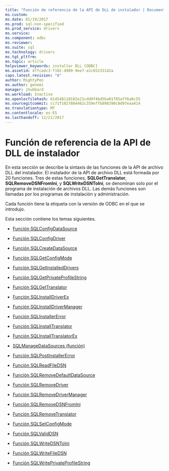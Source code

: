 ```yaml
---
title: "Función de referencia de la API de DLL de instalador | Documentos de Microsoft"
ms.custom: 
ms.date: 01/19/2017
ms.prod: sql-non-specified
ms.prod_service: drivers
ms.service: 
ms.component: odbc
ms.reviewer: 
ms.suite: sql
ms.technology: drivers
ms.tgt_pltfrm: 
ms.topic: article
helpviewer_keywords: installer DLL [ODBC]
ms.assetid: 47fcadc3-f102-4989-9ee7-a1c65233142a
caps.latest.revision: "6"
author: MightyPen
ms.author: genemi
manager: jhubbard
ms.workload: Inactive
ms.openlocfilehash: 614548110102e21cdd9f4bd5ba01f85aff6a6c55
ms.sourcegitcommit: cc71f1027884462c359effb898390c8d97eaa414
ms.translationtype: MT
ms.contentlocale: es-ES
ms.lasthandoff: 12/21/2017
---
```

# <a name="installer-dll-api-reference-function"></a>Función de referencia de la API de DLL de instalador
En esta sección se describe la sintaxis de las funciones de la API de archivo DLL del instalador. El instalador de la API de archivo DLL está formada por 20 funciones. Tres de estas funciones, **SQLGetTranslator**, **SQLRemoveDSNFromIni**, y **SQLWriteDSNToIni**, se denominan solo por el programa de instalación de archivos DLL. Las demás funciones son llamadas por los programas de instalación y administración.  
  
 Cada función tiene la etiqueta con la versión de ODBC en el que se introdujo.  
  
 Esta sección contiene los temas siguientes.  
  
-   [Función SQLConfigDataSource](../../../odbc/reference/syntax/sqlconfigdatasource-function.md)  
  
-   [Función SQLConfigDriver](../../../odbc/reference/syntax/sqlconfigdriver-function.md)  
  
-   [Función SQLCreateDataSource](../../../odbc/reference/syntax/sqlcreatedatasource-function.md)  
  
-   [Función SQLGetConfigMode](../../../odbc/reference/syntax/sqlgetconfigmode-function.md)  
  
-   [Función SQLGetInstalledDrivers](../../../odbc/reference/syntax/sqlgetinstalleddrivers-function.md)  
  
-   [Función SQLGetPrivateProfileString](../../../odbc/reference/syntax/sqlgetprivateprofilestring-function.md)  
  
-   [Función SQLGetTranslator](../../../odbc/reference/syntax/sqlgettranslator-function.md)  
  
-   [Función SQLInstallDriverEx](../../../odbc/reference/syntax/sqlinstalldriverex-function.md)  
  
-   [Función SQLInstallDriverManager](../../../odbc/reference/syntax/sqlinstalldrivermanager-function.md)  
  
-   [Función SQLInstallerError](../../../odbc/reference/syntax/sqlinstallererror-function.md)  
  
-   [Función SQLInstallTranslator](../../../odbc/reference/syntax/sqlinstalltranslator-function.md)  
  
-   [Función SQLInstallTranslatorEx](../../../odbc/reference/syntax/sqlinstalltranslatorex-function.md)  
  
-   [SQLManageDataSources (función)](../../../odbc/reference/syntax/sqlmanagedatasources.md)  
  
-   [Función SQLPostInstallerError](../../../odbc/reference/syntax/sqlpostinstallererror-function.md)  
  
-   [Función SQLReadFileDSN](../../../odbc/reference/syntax/sqlreadfiledsn-function.md)  
  
-   [Función SQLRemoveDefaultDataSource](../../../odbc/reference/syntax/sqlremovedefaultdatasource-function.md)  
  
-   [Función SQLRemoveDriver](../../../odbc/reference/syntax/sqlremovedriver-function.md)  
  
-   [Función SQLRemoveDriverManager](../../../odbc/reference/syntax/sqlremovedrivermanager-function.md)  
  
-   [Función SQLRemoveDSNFromIni](../../../odbc/reference/syntax/sqlremovedsnfromini-function.md)  
  
-   [Función SQLRemoveTranslator](../../../odbc/reference/syntax/sqlremovetranslator-function.md)  
  
-   [Función SQLSetConfigMode](../../../odbc/reference/syntax/sqlsetconfigmode-function.md)  
  
-   [Función SQLValidDSN](../../../odbc/reference/syntax/sqlvaliddsn-function.md)  
  
-   [Función SQLWriteDSNToIni](../../../odbc/reference/syntax/sqlwritedsntoini-function.md)  
  
-   [Función SQLWriteFileDSN](../../../odbc/reference/syntax/sqlwritefiledsn-function.md)  
  
-   [Función SQLWritePrivateProfileString](../../../odbc/reference/syntax/sqlwriteprivateprofilestring-function.md)
